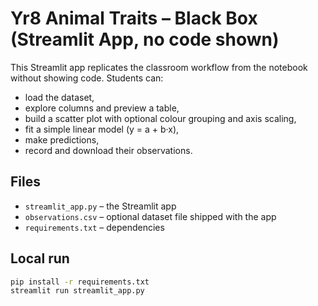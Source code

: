 
# Yr8 Animal Traits – Black Box (Streamlit App, no code shown)

This Streamlit app replicates the classroom workflow from the notebook without showing code.
Students can:
- load the dataset,
- explore columns and preview a table,
- build a scatter plot with optional colour grouping and axis scaling,
- fit a simple linear model (y = a + b·x),
- make predictions,
- record and download their observations.

## Files
- `streamlit_app.py` – the Streamlit app
- `observations.csv` – optional dataset file shipped with the app
- `requirements.txt` – dependencies

## Local run
```bash
pip install -r requirements.txt
streamlit run streamlit_app.py
```
